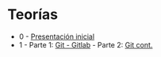 # Teorías

* 0 - [Presentación inicial](clase0)
* 1 - Parte 1: [Git - Gitlab](clase1_1) - Parte 2: [Git cont.](clase1_2)